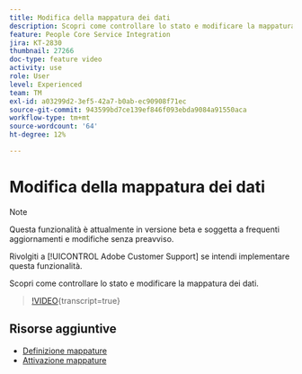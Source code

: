 ```yaml
---
title: Modifica della mappatura dei dati
description: Scopri come controllare lo stato e modificare la mappatura dei dati.
feature: People Core Service Integration
jira: KT-2830
thumbnail: 27266
doc-type: feature video
activity: use
role: User
level: Experienced
team: TM
exl-id: a03299d2-3ef5-42a7-b0ab-ec90908f71ec
source-git-commit: 943599bd7ce139ef846f093ebda9084a91550aca
workflow-type: tm+mt
source-wordcount: '64'
ht-degree: 12%

---
```


# Modifica della mappatura dei dati

>[!NOTE]
>
>Questa funzionalità è attualmente in versione beta e soggetta a frequenti aggiornamenti e modifiche senza preavviso.
>
>Rivolgiti a [!UICONTROL Adobe Customer Support] se intendi implementare questa funzionalità.

Scopri come controllare lo stato e modificare la mappatura dei dati.

>[!VIDEO](https://video.tv.adobe.com/v/27266?learn=on){transcript=true}

## Risorse aggiuntive

* [Definizione mappature](https://experienceleague.adobe.com/docs/campaign-standard/using/integrating-with-adobe-cloud/adobe-experience-platform/data-connector/aep-mapping-definition.html)
* [Attivazione mappature](https://experienceleague.adobe.com/docs/campaign-standard/using/integrating-with-adobe-cloud/adobe-experience-platform/data-connector/aep-mapping-activation.html)
